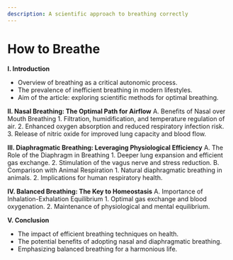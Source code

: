```yaml
---
description: A scientific approach to breathing correctly
---
```


# How to Breathe

**I. Introduction**

* Overview of breathing as a critical autonomic process.
* The prevalence of inefficient breathing in modern lifestyles.
* Aim of the article: exploring scientific methods for optimal breathing.

**II. Nasal Breathing: The Optimal Path for Airflow** A. Benefits of Nasal over Mouth Breathing 1. Filtration, humidification, and temperature regulation of air. 2. Enhanced oxygen absorption and reduced respiratory infection risk. 3. Release of nitric oxide for improved lung capacity and blood flow.

**III. Diaphragmatic Breathing: Leveraging Physiological Efficiency** A. The Role of the Diaphragm in Breathing 1. Deeper lung expansion and efficient gas exchange. 2. Stimulation of the vagus nerve and stress reduction. B. Comparison with Animal Respiration 1. Natural diaphragmatic breathing in animals. 2. Implications for human respiratory health.

**IV. Balanced Breathing: The Key to Homeostasis** A. Importance of Inhalation-Exhalation Equilibrium 1. Optimal gas exchange and blood oxygenation. 2. Maintenance of physiological and mental equilibrium.

**V. Conclusion**

* The impact of efficient breathing techniques on health.
* The potential benefits of adopting nasal and diaphragmatic breathing.
* Emphasizing balanced breathing for a harmonious life.
